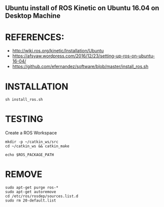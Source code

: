Ubuntu install of ROS Kinetic on Ubuntu 16.04 on Desktop Machine
---

# REFERENCES:
* http://wiki.ros.org/kinetic/Installation/Ubuntu
* https://afsyaw.wordpress.com/2016/12/23/setting-up-ros-on-ubuntu-16-04/
* https://github.com/efernandez/software/blob/master/install_ros.sh


# INSTALLATION


```
sh install_ros.sh
```

# TESTING

Create a ROS Workspace

```
mkdir -p ~/catkin_ws/src
cd ~/catkin_ws && catkin_make
```

```
echo $ROS_PACKAGE_PATH
```




# REMOVE

```
sudo apt-get purge ros-*
sudo apt-get autoremove
cd /etc/ros/rosdep/sources.list.d 
sudo rm 20-default.list
```



